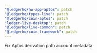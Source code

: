 ```yaml
---
"@ledgerhq/hw-app-aptos": patch
"@ledgerhq/types-live": patch
"@ledgerhq/coin-aptos": patch
"ledger-live-desktop": patch
"@ledgerhq/live-common": patch
"@ledgerhq/coin-framework": patch
---
```


Fix Aptos derivation path account metadata
